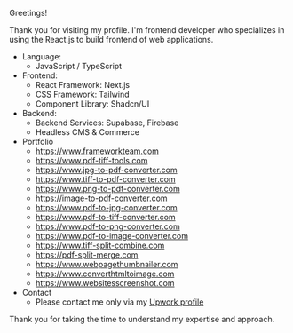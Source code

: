 Greetings!

Thank you for visiting my profile. I'm frontend developer who specializes in using the React.js to build frontend of web applications.

- Language:
  - JavaScript / TypeScript
- Frontend:
  - React Framework: Next.js
  - CSS Framework: Tailwind
  - Component Library: Shadcn/UI
- Backend:
  - Backend Services: Supabase, Firebase
  - Headless CMS & Commerce
- Portfolio
  - <a href="https://www.frameworkteam.com" target="_blank" rel="noopener noreferrer">https://www.frameworkteam.com</a>
  - <a href="https://www.pdf-tiff-tools.com" target="_blank" rel="noopener noreferrer">https://www.pdf-tiff-tools.com</a>
  - <a href="https://www.jpg-to-pdf-converter.com" target="_blank" rel="noopener noreferrer">https://www.jpg-to-pdf-converter.com</a>
  - <a href="https://www.tiff-to-pdf-converter.com" target="_blank" rel="noopener noreferrer">https://www.tiff-to-pdf-converter.com</a>
  - <a href="https://www.png-to-pdf-converter.com" target="_blank" rel="noopener noreferrer">https://www.png-to-pdf-converter.com</a>
  - <a href="https://image-to-pdf-converter.com" target="_blank" rel="noopener noreferrer">https://image-to-pdf-converter.com</a>
  - <a href="https://www.pdf-to-jpg-converter.com" target="_blank" rel="noopener noreferrer">https://www.pdf-to-jpg-converter.com</a>
  - <a href="https://www.pdf-to-tiff-converter.com" target="_blank" rel="noopener noreferrer">https://www.pdf-to-tiff-converter.com</a>
  - <a href="https://www.pdf-to-png-converter.com" target="_blank" rel="noopener noreferrer">https://www.pdf-to-png-converter.com</a>
  - <a href="https://www.pdf-to-image-converter.com" target="_blank" rel="noopener noreferrer">https://www.pdf-to-image-converter.com</a>
  - <a href="https://www.tiff-split-combine.com" target="_blank" rel="noopener noreferrer">https://www.tiff-split-combine.com</a>
  - <a href="https://pdf-split-merge.com" target="_blank" rel="noopener noreferrer">https://pdf-split-merge.com</a>
  - <a href="https://www.webpagethumbnailer.com" target="_blank" rel="noopener noreferrer">https://www.webpagethumbnailer.com</a>
  - <a href="https://www.converthtmltoimage.com" target="_blank" rel="noopener noreferrer">https://www.converthtmltoimage.com</a>
  - <a href="https://www.websitesscreenshot.com" target="_blank" rel="noopener noreferrer">https://www.websitesscreenshot.com</a>
- Contact
  -  Please contact me only via my <a href="https://www.upwork.com/freelancers/chauhanjaved" target="_blank" rel="noopener noreferrer">Upwork profile</a>
  
Thank you for taking the time to understand my expertise and approach.
